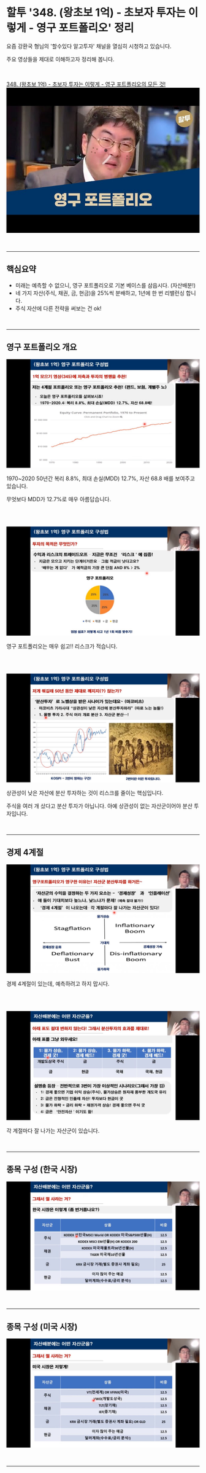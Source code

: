 # 할투 '348. (왕초보 1억) - 초보자 투자는 이렇게 - 영구 포트폴리오' 정리


요즘 강환국 형님의 '할수있다 알고투자' 채널을 열심히 시청하고 있습니다.

주요 영상들을 제대로 이해하고자 정리해 봅니다.

<br/>

[348. (왕초보 1억) - 초보자 투자는 이렇게 - 영구 포트폴리오의 모든 것!](https://www.youtube.com/watch?v=2BkZZNnlCHA)
![i348_cover.jpg](/images/halto/i348_cover.jpg)


<br/>

---

## 핵심요약

- 미래는 예측할 수 없으니, 영구 포트폴리오로 기본 베이스를 삼읍시다. (자산배분!)
- 네 가지 자산(주식, 채권, 금, 현금)을 25%씩 분배하고, 1년에 한 번 리밸런싱 합니다.
- 주식 자산에 다른 전략을 써보는 건 ok!

<br/>

---

## 영구 포트폴리오 개요

![i348_1.jpg](/images/halto/i348_1.jpg)

1970~2020 50년간 복리 8.8%, 최대 손실(MDD) 12.7%, 자산 68.8 배를 보여주고 있습니다.

무엇보다 MDD가 12.7%로 매우 아름답습니다.

<br/>
<br/>

![i348_2.jpg](/images/halto/i348_2.jpg)

영구 포트폴리오는 매우 쉽고!! 리스크가 적습니다.


<br/>
<br/>


![i348_3.jpg](/images/halto/i348_3.jpg)

상관성이 낮은 자산에 분산 투자하는 것이 리스크를 줄이는 핵심입니다.

주식을 여러 개 샀다고 분산 투자가 아닙니다. 아예 상관성이 없는 자산군이어야 분산 투자입니다.

<br/>

---

## 경제 4계절

![i348_4.jpg](/images/halto/i348_4.jpg)

경제 4계절이 있는데, 예측하려고 하지 맙시다.

<br/>
<br/>

![i348_5.jpg](/images/halto/i348_5.jpg)

각 계절마다 잘 나가는 자산군이 있습니다.

<br/>

---

## 종목 구성 (한국 시장) 

![i348_6.jpg](/images/halto/i348_6.jpg)

<br/>

---

## 종목 구성 (미국 시장)

![i348_7.jpg](/images/halto/i348_7.jpg)


<br/>

---

